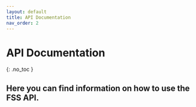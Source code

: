 ```yaml
---
layout: default
title: API Documentation
nav_order: 2
---
```


# API Documentation
{: .no_toc }

Here you can find information on how to use the FSS API.
---